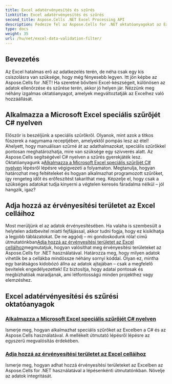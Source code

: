 ```yaml
---
title: Excel adatérvényesítés és szűrés
linktitle: Excel adatérvényesítés és szűrés
second_title: Aspose.Cells .NET Excel Processing API
description: Fedezze fel az Aspose.Cells for .NET oktatóanyagokat az Excel adatellenőrzéséről és szűrőiről – egyszerű útmutatók a termelékenység növeléséhez.
type: docs
weight: 35
url: /hu/net/excel-data-validation-filter/
---
```

## Bevezetés

Az Excel hatalmas erő az adatkezelés terén, de néha csak egy kis csiszolásra van szüksége, hogy még fényesebb legyen. Itt jön képbe az Aspose.Cells for .NET! Ha szeretné bővíteni Excel-készségeit, különösen az adatok ellenőrzése és szűrése terén, akkor jó helyen jár. Nézzünk meg néhány izgalmas oktatóanyagot, amelyek megváltoztatják az Excelhez való hozzáállását.

## Alkalmazza a Microsoft Excel speciális szűrőjét C# nyelven

 Először is beszéljünk a speciális szűrőkről. Olyanok, mint azok a titkos fűszerek a nagymama receptjében, amelyektől pompás lesz az étel! Ahelyett, hogy manuálisan szűrné át az adathalmazokat, speciális szűrőkkel pontosan meghatározhatja, mire van szüksége egy szívverés alatt. Az Aspose.Cells segítségével C# nyelven a szűrés gyerekjáték lesz. Oktatóanyagunk a[Alkalmazza a Microsoft Excel speciális szűrőjét C# nyelven](./apply-advanced-filter-of-microsoft-excel-in-csharp/) lépésről lépésre végigvezeti a folyamaton. Megtanulja, hogyan határozhat meg feltételeket és hogyan alkalmazhat programozott szűrőket, így rengeteg időt és erőfeszítést takaríthat meg. Képzelje el, hogy csak a szükséges adatokat tudja kinyerni a végtelen keresés fáradalma nélkül – jól hangzik, igaz?

## Adja hozzá az érvényesítési területet az Excel celláihoz

 Most merüljünk el az adatok érvényesítésében. Ha valaha is szembesült a helytelen adatbevitel miatti fejfájással, akkor tudni fogja, hogy ez kisiklhatja a legjobb táblázatokat. De ne aggódj – mi gondoskodunk róla! című útmutatónkban[Adja hozzá az érvényesítési területet az Excel celláihoz]()megmutatjuk, hogyan valósíthat meg érvényesítési területeket az Aspose.Cells for .NET használatával. Határozza meg, hogy milyen adatok vihetők be a cellákba mindössze néhány sornyi kóddal. Olyan ez, mintha egy barátságos kidobózó állna az adatok ajtajában – csak a megfelelő bevitelek engedélyezettek! Ez biztosítja, hogy adatai pontosak és megbízhatóak maradjanak, ami létfontosságú minden projekthez vagy elemzéshez.

## Excel adatérvényesítési és szűrési oktatóanyagok
### [Alkalmazza a Microsoft Excel speciális szűrőjét C# nyelven](./apply-advanced-filter-of-microsoft-excel-in-csharp/)
Ismerje meg, hogyan alkalmazhat speciális szűrőket az Excelben a C# és az Aspose.Cells használatával. A mellékelt útmutató lépésről lépésre az egyszerű megvalósítás érdekében.
### [Adja hozzá az érvényesítési területet az Excel celláihoz](./add-validation-area-to-cells-in-excel/)
Ismerje meg, hogyan adhat hozzá érvényesítési területeket az Excelben az Aspose.Cells for .NET használatával a lépésenkénti útmutatónkban. Növelje az adatok integritását.